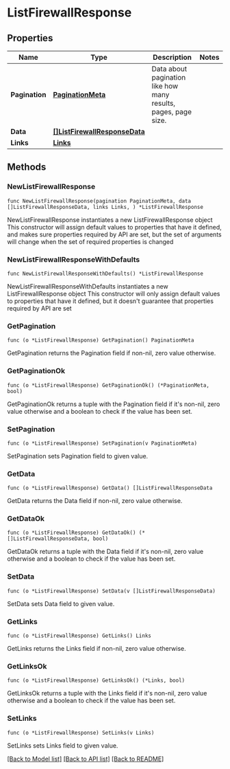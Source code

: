 # ListFirewallResponse

## Properties

Name | Type | Description | Notes
------------ | ------------- | ------------- | -------------
**Pagination** | [**PaginationMeta**](PaginationMeta.md) | Data about pagination like how many results, pages, page size. | 
**Data** | [**[]ListFirewallResponseData**](ListFirewallResponseData.md) |  | 
**Links** | [**Links**](Links.md) |  | 

## Methods

### NewListFirewallResponse

`func NewListFirewallResponse(pagination PaginationMeta, data []ListFirewallResponseData, links Links, ) *ListFirewallResponse`

NewListFirewallResponse instantiates a new ListFirewallResponse object
This constructor will assign default values to properties that have it defined,
and makes sure properties required by API are set, but the set of arguments
will change when the set of required properties is changed

### NewListFirewallResponseWithDefaults

`func NewListFirewallResponseWithDefaults() *ListFirewallResponse`

NewListFirewallResponseWithDefaults instantiates a new ListFirewallResponse object
This constructor will only assign default values to properties that have it defined,
but it doesn't guarantee that properties required by API are set

### GetPagination

`func (o *ListFirewallResponse) GetPagination() PaginationMeta`

GetPagination returns the Pagination field if non-nil, zero value otherwise.

### GetPaginationOk

`func (o *ListFirewallResponse) GetPaginationOk() (*PaginationMeta, bool)`

GetPaginationOk returns a tuple with the Pagination field if it's non-nil, zero value otherwise
and a boolean to check if the value has been set.

### SetPagination

`func (o *ListFirewallResponse) SetPagination(v PaginationMeta)`

SetPagination sets Pagination field to given value.


### GetData

`func (o *ListFirewallResponse) GetData() []ListFirewallResponseData`

GetData returns the Data field if non-nil, zero value otherwise.

### GetDataOk

`func (o *ListFirewallResponse) GetDataOk() (*[]ListFirewallResponseData, bool)`

GetDataOk returns a tuple with the Data field if it's non-nil, zero value otherwise
and a boolean to check if the value has been set.

### SetData

`func (o *ListFirewallResponse) SetData(v []ListFirewallResponseData)`

SetData sets Data field to given value.


### GetLinks

`func (o *ListFirewallResponse) GetLinks() Links`

GetLinks returns the Links field if non-nil, zero value otherwise.

### GetLinksOk

`func (o *ListFirewallResponse) GetLinksOk() (*Links, bool)`

GetLinksOk returns a tuple with the Links field if it's non-nil, zero value otherwise
and a boolean to check if the value has been set.

### SetLinks

`func (o *ListFirewallResponse) SetLinks(v Links)`

SetLinks sets Links field to given value.



[[Back to Model list]](../README.md#documentation-for-models) [[Back to API list]](../README.md#documentation-for-api-endpoints) [[Back to README]](../README.md)


